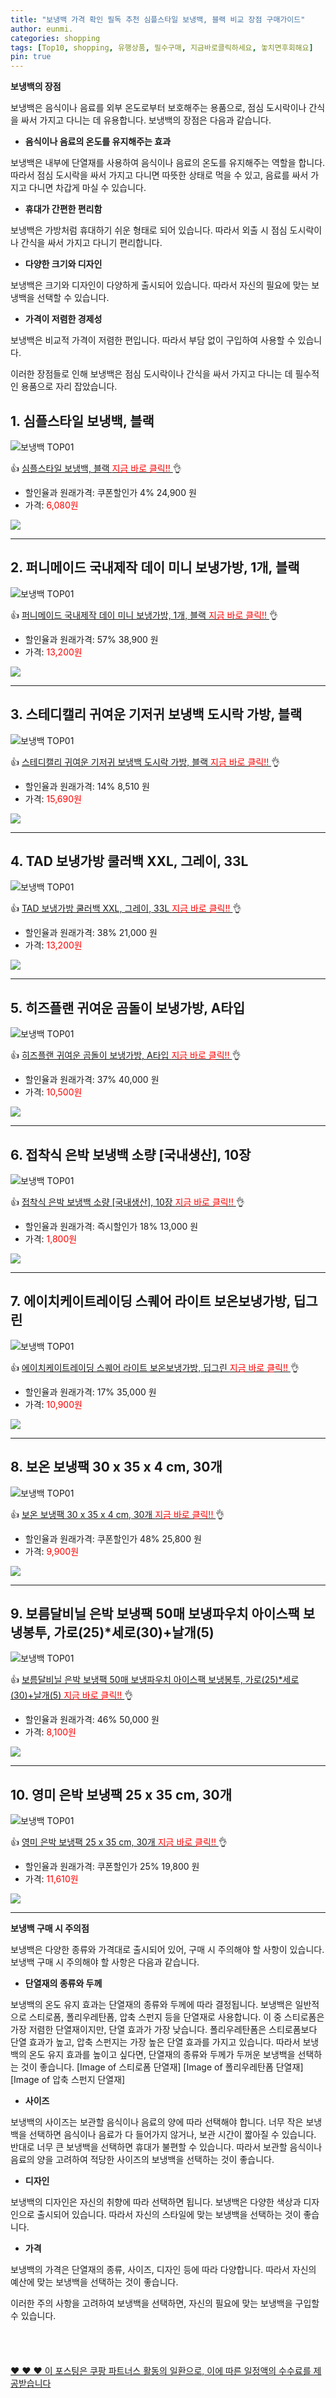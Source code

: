 ```yaml
---
title: "보냉백 가격 확인 필독 추천 심플스타일 보냉백, 블랙 비교 장점 구매가이드"
author: eunmi.
categories: shopping
tags: [Top10, shopping, 유행상품, 필수구매, 지금바로클릭하세요, 놓치면후회해요]
pin: true
---
```

**보냉백의 장점**

보냉백은 음식이나 음료를 외부 온도로부터 보호해주는 용품으로, 점심 도시락이나 간식을 싸서 가지고 다니는 데 유용합니다. 보냉백의 장점은 다음과 같습니다.

* **음식이나 음료의 온도를 유지해주는 효과**

보냉백은 내부에 단열재를 사용하여 음식이나 음료의 온도를 유지해주는 역할을 합니다. 따라서 점심 도시락을 싸서 가지고 다니면 따뜻한 상태로 먹을 수 있고, 음료를 싸서 가지고 다니면 차갑게 마실 수 있습니다.

* **휴대가 간편한 편리함**

보냉백은 가방처럼 휴대하기 쉬운 형태로 되어 있습니다. 따라서 외출 시 점심 도시락이나 간식을 싸서 가지고 다니기 편리합니다.

* **다양한 크기와 디자인**

보냉백은 크기와 디자인이 다양하게 출시되어 있습니다. 따라서 자신의 필요에 맞는 보냉백을 선택할 수 있습니다.

* **가격이 저렴한 경제성**

보냉백은 비교적 가격이 저렴한 편입니다. 따라서 부담 없이 구입하여 사용할 수 있습니다.

이러한 장점들로 인해 보냉백은 점심 도시락이나 간식을 싸서 가지고 다니는 데 필수적인 용품으로 자리 잡았습니다.

   

## 1. 심플스타일 보냉백, 블랙

![보냉백 TOP01](https://thumbnail7.coupangcdn.com/thumbnails/remote/230x230ex/image/rs_quotation_api/sgwkb1lv/fa9f447cbc4b44a5a2db4d00dfead857.jpg)


👍 [심플스타일 보냉백, 블랙 <font color=red> 지금 바로 클릭!! </font> ](https://link.coupang.com/re/AFFSDP?lptag=AF3617701&subid=GithubCoopas&pageKey=5883233011&traceid=V0-153&itemId=10324575500&vendorItemId=77606817416) 👌 


- 할인율과 원래가격: 쿠폰할인가 4%  24,900   원
- 가격: <span style='color:red'>6,080원</span>

[![](/discount_price.png)](https://link.coupang.com/re/AFFSDP?lptag=AF3617701&subid=GithubCoopas&pageKey=5883233011&traceid=V0-153&itemId=10324575500&vendorItemId=77606817416)

---


   

## 2. 퍼니메이드 국내제작 데이 미니 보냉가방, 1개, 블랙

![보냉백 TOP01](https://thumbnail9.coupangcdn.com/thumbnails/remote/230x230ex/image/retail/images/1057270125352331-bbd7686a-1307-45c6-93c6-3cd9fe5ee1f9.jpg)


👍 [퍼니메이드 국내제작 데이 미니 보냉가방, 1개, 블랙 <font color=red> 지금 바로 클릭!! </font> ](https://link.coupang.com/re/AFFSDP?lptag=AF3617701&subid=GithubCoopas&pageKey=99300300&traceid=V0-153&itemId=303916093&vendorItemId=3749467104) 👌 


- 할인율과 원래가격: 57%  38,900   원
- 가격: <span style='color:red'>13,200원</span>

[![](/discount_price.png)](https://link.coupang.com/re/AFFSDP?lptag=AF3617701&subid=GithubCoopas&pageKey=99300300&traceid=V0-153&itemId=303916093&vendorItemId=3749467104)

---


   

## 3. 스테디캘리 귀여운 기저귀 보냉백 도시락 가방, 블랙

![보냉백 TOP01](https://thumbnail7.coupangcdn.com/thumbnails/remote/230x230ex/image/vendor_inventory/f985/153f24f839d554d8592b1fd1db5a5f2a991fc3f4e1144e55d4134de248e3.jpg)


👍 [스테디캘리 귀여운 기저귀 보냉백 도시락 가방, 블랙 <font color=red> 지금 바로 클릭!! </font> ](https://link.coupang.com/re/AFFSDP?lptag=AF3617701&subid=GithubCoopas&pageKey=7308450607&traceid=V0-153&itemId=18717927370&vendorItemId=85850863970) 👌 


- 할인율과 원래가격: 14%  8,510   원
- 가격: <span style='color:red'>15,690원</span>

[![](/discount_price.png)](https://link.coupang.com/re/AFFSDP?lptag=AF3617701&subid=GithubCoopas&pageKey=7308450607&traceid=V0-153&itemId=18717927370&vendorItemId=85850863970)

---


   

## 4. TAD 보냉가방 쿨러백 XXL, 그레이, 33L

![보냉백 TOP01](https://thumbnail10.coupangcdn.com/thumbnails/remote/230x230ex/image/retail/images/3173777043513696-a6fa561d-1310-4f82-b0d9-5558bbfba3a3.jpg)


👍 [TAD 보냉가방 쿨러백 XXL, 그레이, 33L <font color=red> 지금 바로 클릭!! </font> ](https://link.coupang.com/re/AFFSDP?lptag=AF3617701&subid=GithubCoopas&pageKey=7230229400&traceid=V0-153&itemId=18344543817&vendorItemId=80105298654) 👌 


- 할인율과 원래가격: 38%  21,000   원
- 가격: <span style='color:red'>13,200원</span>

[![](/discount_price.png)](https://link.coupang.com/re/AFFSDP?lptag=AF3617701&subid=GithubCoopas&pageKey=7230229400&traceid=V0-153&itemId=18344543817&vendorItemId=80105298654)

---


   

## 5. 히즈플랜 귀여운 곰돌이 보냉가방, A타입

![보냉백 TOP01](https://thumbnail8.coupangcdn.com/thumbnails/remote/230x230ex/image/rs_quotation_api/ffdlmb1c/d3f53f7f30aa4b749ce65bd80fc27586.jpg)


👍 [히즈플랜 귀여운 곰돌이 보냉가방, A타입 <font color=red> 지금 바로 클릭!! </font> ](https://link.coupang.com/re/AFFSDP?lptag=AF3617701&subid=GithubCoopas&pageKey=7104574188&traceid=V0-153&itemId=17743198547&vendorItemId=84907800954) 👌 


- 할인율과 원래가격: 37%  40,000   원
- 가격: <span style='color:red'>10,500원</span>

[![](/discount_price.png)](https://link.coupang.com/re/AFFSDP?lptag=AF3617701&subid=GithubCoopas&pageKey=7104574188&traceid=V0-153&itemId=17743198547&vendorItemId=84907800954)

---


   

## 6. 접착식 은박 보냉백 소량 [국내생산], 10장

![보냉백 TOP01](https://thumbnail7.coupangcdn.com/thumbnails/remote/230x230ex/image/vendor_inventory/89b9/1bc56d92af1481aa6ddae05ca4e9beb499d6eeb456015d1d8300072e563e.jpg)


👍 [접착식 은박 보냉백 소량 [국내생산], 10장 <font color=red> 지금 바로 클릭!! </font> ](https://link.coupang.com/re/AFFSDP?lptag=AF3617701&subid=GithubCoopas&pageKey=7412424979&traceid=V0-153&itemId=19209370193&vendorItemId=85486883956) 👌 


- 할인율과 원래가격: 즉시할인가 18%  13,000   원
- 가격: <span style='color:red'>1,800원</span>

[![](/discount_price.png)](https://link.coupang.com/re/AFFSDP?lptag=AF3617701&subid=GithubCoopas&pageKey=7412424979&traceid=V0-153&itemId=19209370193&vendorItemId=85486883956)

---


   

## 7. 에이치케이트레이딩 스퀘어 라이트 보온보냉가방, 딥그린

![보냉백 TOP01](https://thumbnail7.coupangcdn.com/thumbnails/remote/230x230ex/image/retail/images/2023/02/06/10/1/102f1856-2816-4bd5-a107-a6498c572df1.jpg)


👍 [에이치케이트레이딩 스퀘어 라이트 보온보냉가방, 딥그린 <font color=red> 지금 바로 클릭!! </font> ](https://link.coupang.com/re/AFFSDP?lptag=AF3617701&subid=GithubCoopas&pageKey=6101700512&traceid=V0-153&itemId=19613930939&vendorItemId=84965353715) 👌 


- 할인율과 원래가격: 17%  35,000   원
- 가격: <span style='color:red'>10,900원</span>

[![](/discount_price.png)](https://link.coupang.com/re/AFFSDP?lptag=AF3617701&subid=GithubCoopas&pageKey=6101700512&traceid=V0-153&itemId=19613930939&vendorItemId=84965353715)

---


   

## 8. 보온 보냉팩 30 x 35 x 4 cm, 30개

![보냉백 TOP01](https://thumbnail7.coupangcdn.com/thumbnails/remote/230x230ex/image/retail/images/2021/02/08/18/5/8b62a631-3763-4fdd-907c-7ec0d075497d.JPG)


👍 [보온 보냉팩 30 x 35 x 4 cm, 30개 <font color=red> 지금 바로 클릭!! </font> ](https://link.coupang.com/re/AFFSDP?lptag=AF3617701&subid=GithubCoopas&pageKey=4965118639&traceid=V0-153&itemId=6581967127&vendorItemId=73875947293) 👌 


- 할인율과 원래가격: 쿠폰할인가 48%  25,800   원
- 가격: <span style='color:red'>9,900원</span>

[![](/discount_price.png)](https://link.coupang.com/re/AFFSDP?lptag=AF3617701&subid=GithubCoopas&pageKey=4965118639&traceid=V0-153&itemId=6581967127&vendorItemId=73875947293)

---


   

## 9. 보름달비닐 은박 보냉팩 50매 보냉파우치 아이스팩 보냉봉투, 가로(25)*세로(30)+날개(5)

![보냉백 TOP01](https://thumbnail7.coupangcdn.com/thumbnails/remote/230x230ex/image/vendor_inventory/8dde/d958500d1008e9771a10fcbcb6f727a4dcf409757f233d480c7c63f9604d.jpg)


👍 [보름달비닐 은박 보냉팩 50매 보냉파우치 아이스팩 보냉봉투, 가로(25)*세로(30)+날개(5) <font color=red> 지금 바로 클릭!! </font> ](https://link.coupang.com/re/AFFSDP?lptag=AF3617701&subid=GithubCoopas&pageKey=5486159122&traceid=V0-153&itemId=8562998172&vendorItemId=71284833873) 👌 


- 할인율과 원래가격: 46%  50,000   원
- 가격: <span style='color:red'>8,100원</span>

[![](/discount_price.png)](https://link.coupang.com/re/AFFSDP?lptag=AF3617701&subid=GithubCoopas&pageKey=5486159122&traceid=V0-153&itemId=8562998172&vendorItemId=71284833873)

---


   

## 10. 영미 은박 보냉팩 25 x 35 cm, 30개

![보냉백 TOP01](https://thumbnail10.coupangcdn.com/thumbnails/remote/230x230ex/image/retail/images/343528845627974-216ef1d6-a1b7-4f24-ad6c-e726a201f67d.jpg)


👍 [영미 은박 보냉팩 25 x 35 cm, 30개 <font color=red> 지금 바로 클릭!! </font> ](https://link.coupang.com/re/AFFSDP?lptag=AF3617701&subid=GithubCoopas&pageKey=6576989278&traceid=V0-153&itemId=14785829275&vendorItemId=82025869430) 👌 


- 할인율과 원래가격: 쿠폰할인가 25%  19,800   원
- 가격: <span style='color:red'>11,610원</span>

[![](/discount_price.png)](https://link.coupang.com/re/AFFSDP?lptag=AF3617701&subid=GithubCoopas&pageKey=6576989278&traceid=V0-153&itemId=14785829275&vendorItemId=82025869430)

---
**보냉백 구매 시 주의점**

보냉백은 다양한 종류와 가격대로 출시되어 있어, 구매 시 주의해야 할 사항이 있습니다. 보냉백 구매 시 주의해야 할 사항은 다음과 같습니다.

* **단열재의 종류와 두께**

보냉백의 온도 유지 효과는 단열재의 종류와 두께에 따라 결정됩니다. 보냉백은 일반적으로 스티로폼, 폴리우레탄폼, 압축 스펀지 등을 단열재로 사용합니다. 이 중 스티로폼은 가장 저렴한 단열재이지만, 단열 효과가 가장 낮습니다. 폴리우레탄폼은 스티로폼보다 단열 효과가 높고, 압축 스펀지는 가장 높은 단열 효과를 가지고 있습니다. 따라서 보냉백의 온도 유지 효과를 높이고 싶다면, 단열재의 종류와 두께가 두꺼운 보냉백을 선택하는 것이 좋습니다.
[Image of 스티로폼 단열재]
[Image of 폴리우레탄폼 단열재]
[Image of 압축 스펀지 단열재]

* **사이즈**

보냉백의 사이즈는 보관할 음식이나 음료의 양에 따라 선택해야 합니다. 너무 작은 보냉백을 선택하면 음식이나 음료가 다 들어가지 않거나, 보관 시간이 짧아질 수 있습니다. 반대로 너무 큰 보냉백을 선택하면 휴대가 불편할 수 있습니다. 따라서 보관할 음식이나 음료의 양을 고려하여 적당한 사이즈의 보냉백을 선택하는 것이 좋습니다.

* **디자인**

보냉백의 디자인은 자신의 취향에 따라 선택하면 됩니다. 보냉백은 다양한 색상과 디자인으로 출시되어 있습니다. 따라서 자신의 스타일에 맞는 보냉백을 선택하는 것이 좋습니다.

* **가격**

보냉백의 가격은 단열재의 종류, 사이즈, 디자인 등에 따라 다양합니다. 따라서 자신의 예산에 맞는 보냉백을 선택하는 것이 좋습니다.

이러한 주의 사항을 고려하여 보냉백을 선택하면, 자신의 필요에 맞는 보냉백을 구입할 수 있습니다.<br><br><br><br><br> [ ❤ ❤ ❤ 이 포스팅은 쿠팡 파트너스 활동의 일환으로, 이에 따른 일정액의 수수료를 제공받습니다](https://link.coupang.com/a/bcEFyh)